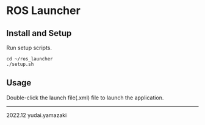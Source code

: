 # ROS Launcher

<!-- <img src="img/demo.png"> -->

## Install and Setup

Run setup scripts.

```
cd ~/ros_launcher
./setup.sh
```

## Usage

Double-click the launch file(.xml) file to launch the application.

---

2022.12 yudai.yamazaki